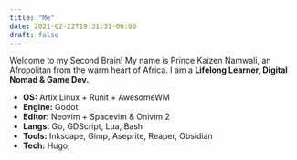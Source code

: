 ```yaml
---
title: "Me"
date: 2021-02-22T19:31:31-06:00
draft: false
---
```


Welcome to my Second Brain! My name is Prince Kaizen Namwali, an Afropolitan from the warm heart of Africa. I am a __Lifelong Learner, Digital Nomad & Game Dev.__

- __OS:__ Artix Linux + Runit + AwesomeWM
- __Engine:__ Godot
- __Editor:__ Neovim + Spacevim & Onivim 2
- __Langs:__ Go, GDScript, Lua, Bash
- __Tools:__ Inkscape, Gimp, Aseprite, Reaper, Obsidian
- __Tech:__ Hugo, 

